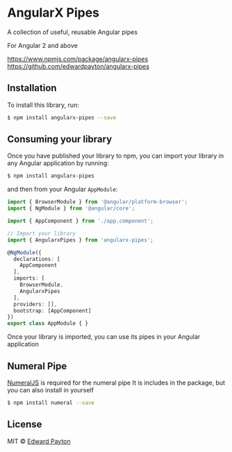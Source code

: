 # AngularX Pipes

A collection of useful, reusable Angular pipes

For Angular 2 and above

https://www.npmjs.com/package/angularx-pipes  
https://github.com/edwardpayton/angularx-pipes

## Installation

To install this library, run:

```bash
$ npm install angularx-pipes --save
```

## Consuming your library

Once you have published your library to npm, you can import your library in any Angular application by running:

```bash
$ npm install angularx-pipes
```

and then from your Angular `AppModule`:

```typescript
import { BrowserModule } from '@angular/platform-browser';
import { NgModule } from '@angular/core';

import { AppComponent } from './app.component';

// Import your library
import { AngularxPipes } from 'angularx-pipes';

@NgModule({
  declarations: [
    AppComponent
  ],
  imports: [
    BrowserModule,
    AngularxPipes
  ],
  providers: [],
  bootstrap: [AppComponent]
})
export class AppModule { }
```

Once your library is imported, you can use its pipes in your Angular application

## Numeral Pipe

[NumeralJS](http://numeraljs.com/) is required for the numeral pipe
It is includes in the package, but you can also install in yourself

```bash
$ npm install numeral --save
```

## License

MIT © [Edward Payton](mailto:edwardjpayton@gmail.com)
